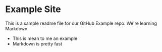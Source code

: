 # Example Site

This is a sample readme file for our GitHub Example repo. We're learning Markdown.

* This is mean to me an example
* Markdown is pretty fast